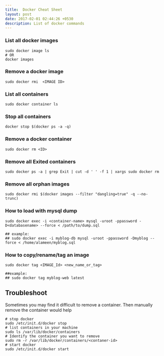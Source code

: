 ```yaml
---
title:  Docker Cheat Sheet
layout: post
date: 2017-02-01 02:44:26 +0530
description: List of docker commands
---
```


### List all docker images

    sudo docker image ls
    # OR
    docker images

### Remove a docker image

    sudo docker rmi  <IMAGE ID>

### List all containers

    sudo docker container ls

### Stop all containers

    docker stop $(docker ps -a -q)

### Remove a docker container

    sudo docker rm <ID>

### Remove all Exited containers

    sudo docker ps -a | grep Exit | cut -d ' ' -f 1 | xargs sudo docker rm

### Remove all orphan images

    sudo docker rmi $(docker images --filter "dangling=true" -q --no-trunc)


### How to load with mysql dump

    sudo docker exec -i <container-name> mysql -uroot -ppassword -D<databasename> --force < /path/to/dump.sql

    ## example:
    ## sudo docker exec -i myblog-db mysql -uroot -ppassword -Dmyblog --force < /home/alameen/myblog.sql

### How to copy/rename/tag an image

    sudo docker tag <IMAGE_Id> <new_name_or_tag>

    ##example:
    ## sudo docker tag myblog-web latest

## Troubleshoot


Sometimes you may find it difficult to remove a container. Then manually remove the container would help

    # stop docker
    sudo /etc/init.d/docker stop
    # list containers in your machine
    sudo ls /var/lib/docker/containers
    # Identify the container you want to remove
    sudo rm -r /var/lib/docker/containers/<contaner-id>
    # start docker
    sudo /etc/init.d/docker start

